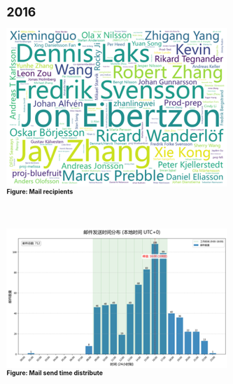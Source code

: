 # 2016

![Diagram 1](images/2016/recipient_name_wordcloud.png)
**Figure: Mail recipients**


&nbsp;

&nbsp;


![Diagram 2](images/2016/time_distribution_UTC0.png)
**Figure: Mail send time distribute**
